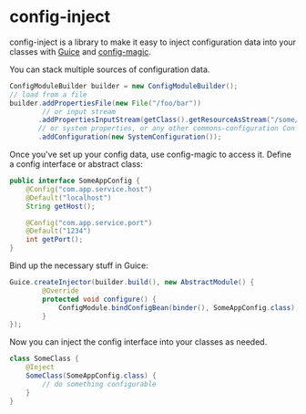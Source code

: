 config-inject
===========

config-inject is a library to make it easy to inject configuration data into your classes with [Guice](http://code.google.com/p/google-guice/)
 and [config-magic](https://github.com/brianm/config-magic/).

You can stack multiple sources of configuration data.

```java
ConfigModuleBuilder builder = new ConfigModuleBuilder();
// load from a file
builder.addPropertiesFile(new File("/foo/bar"))
        // or input stream
       .addPropertiesInputStream(getClass().getResourceAsStream("/some/other/config")
       // or system properties, or any other commons-configuration Configuration
       .addConfiguration(new SystemConfiguration());
```

Once you've set up your config data, use config-magic to access it. Define a config interface or abstract class:

```java
public interface SomeAppConfig {
    @Config("com.app.service.host")
    @Default("localhost")
    String getHost();

    @Config("com.app.service.port")
    @Default("1234")
    int getPort();
}
```

Bind up the necessary stuff in Guice:
```java
Guice.createInjector(builder.build(), new AbstractModule() {
        @Override
        protected void configure() {
            ConfigModule.bindConfigBean(binder(), SomeAppConfig.class);
        }
});
```

Now you can inject the config interface into your classes as needed.

```java
class SomeClass {
    @Inject
    SomeClass(SomeAppConfig.class) {
        // do something configurable
    }
}
```